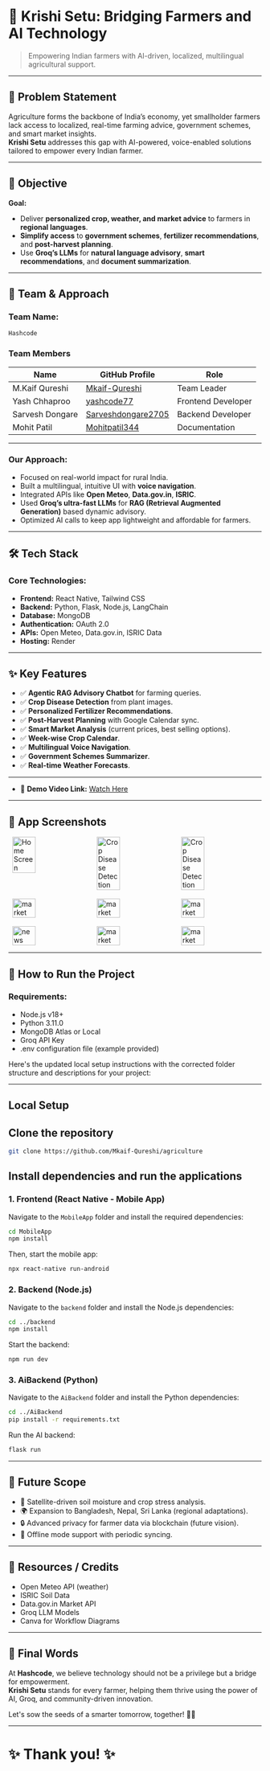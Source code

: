 # 🚀 Krishi Setu: Bridging Farmers and AI Technology

> Empowering Indian farmers with AI-driven, localized, multilingual agricultural support.

---

## 📌 Problem Statement

Agriculture forms the backbone of India’s economy, yet smallholder farmers lack access to localized, real-time farming advice, government schemes, and smart market insights.  
**Krishi Setu** addresses this gap with AI-powered, voice-enabled solutions tailored to empower every Indian farmer.

---

## 🎯 Objective

**Goal:**  
- Deliver **personalized crop, weather, and market advice** to farmers in **regional languages**.
- **Simplify access** to **government schemes**, **fertilizer recommendations**, and **post-harvest planning**.
- Use **Groq’s LLMs** for **natural language advisory**, **smart recommendations**, and **document summarization**.

---

## 🧠 Team & Approach

### Team Name:
`Hashcode`

### Team Members

| Name              | GitHub Profile                                                                 | Role                 |
|-------------------|--------------------------------------------------------------------------------|----------------------|
| M.Kaif Qureshi    | [Mkaif-Qureshi](https://github.com/Mkaif-Qureshi)                               | Team Leader          |
| Yash Chhaproo     | [yashcode77](https://github.com/yashcode77)                                     | Frontend Developer   |
| Sarvesh Dongare   | [Sarveshdongare2705](https://github.com/Sarveshdongare2705)                     | Backend Developer    |
| Mohit Patil       | [Mohitpatil344](https://github.com/Mohitpatil344)                               | Documentation        |

---

### Our Approach:

- Focused on real-world impact for rural India.
- Built a multilingual, intuitive UI with **voice navigation**.
- Integrated APIs like **Open Meteo**, **Data.gov.in**, **ISRIC**.
- Used **Groq’s ultra-fast LLMs** for **RAG (Retrieval Augmented Generation)** based dynamic advisory.
- Optimized AI calls to keep app lightweight and affordable for farmers.

---

## 🛠️ Tech Stack

### Core Technologies:

- **Frontend:** React Native, Tailwind CSS
- **Backend:** Python, Flask, Node.js, LangChain
- **Database:** MongoDB
- **Authentication:** OAuth 2.0
- **APIs:** Open Meteo, Data.gov.in, ISRIC Data
- **Hosting:**  Render

---

## ✨ Key Features

- ✅ **Agentic RAG Advisory Chatbot** for farming queries.
- ✅ **Crop Disease Detection** from plant images.
- ✅ **Personalized Fertilizer Recommendations**.
- ✅ **Post-Harvest Planning** with Google Calendar sync.
- ✅ **Smart Market Analysis** (current prices, best selling options).
- ✅ **Week-wise Crop Calendar**.
- ✅ **Multilingual Voice Navigation**.
- ✅ **Government Schemes Summarizer**.
- ✅ **Real-time Weather Forecasts**.

---

- 🎥 **Demo Video Link:** [Watch Here](https://youtu.be/sP0VQ7D3QhQ)

---

## 📱 App Screenshots


<div style="display: flex; justify-content: space-around;">
  <img src="./README_assets/home.jpg" alt="Home Screen" width="30%" />
  <img src="./README_assets/cropcare1.jpg" alt="Crop Disease Detection" width="30%" />
  <img src="./README_assets/cropcare2.jpg" alt="Crop Disease Detection" width="30%" />
</div>
<br />
<div style="display: flex; justify-content: space-around;">
  <img src="./README_assets/market1.jpg" alt="market" width="30%" />
  <img src="./README_assets/water1.jpg" alt="market" width="30%" />
  <img src="./README_assets/water2.jpg" alt="market" width="30%" />
</div>
<br />
<div style="display: flex; justify-content: space-around;">
  <img src="./README_assets/news.jpg" alt="news" width="30%" />
  <img src="./README_assets/market2.jpg" alt="market" width="30%" />
  <img src="./README_assets/market3.jpg" alt="market" width="30%" />
</div>

---

## 🧪 How to Run the Project

### Requirements:

- Node.js v18+
- Python 3.11.0
- MongoDB Atlas or Local
- Groq API Key
- .env configuration file (example provided)

Here's the updated local setup instructions with the corrected folder structure and descriptions for your project:

---

## Local Setup

## Clone the repository

```bash
git clone https://github.com/Mkaif-Qureshi/agriculture
```

## Install dependencies and run the applications

### 1. **Frontend (React Native - Mobile App)**

Navigate to the `MobileApp` folder and install the required dependencies:

```bash
cd MobileApp
npm install
```

Then, start the mobile app:

```bash
npx react-native run-android
```

### 2. **Backend (Node.js)**

Navigate to the `backend` folder and install the Node.js dependencies:

```bash
cd ../backend
npm install
```

Start the backend:

```bash
npm run dev
```

### 3. **AiBackend (Python)**

Navigate to the `AiBackend` folder and install the Python dependencies:

```bash
cd ../AiBackend
pip install -r requirements.txt
```

Run the AI backend:

```bash
flask run
```

---

## 🧬 Future Scope

- 🌾 Satellite-driven soil moisture and crop stress analysis.
- 🌍 Expansion to Bangladesh, Nepal, Sri Lanka (regional adaptations).
- 🔒 Advanced privacy for farmer data via blockchain (future vision).
- 📱 Offline mode support with periodic syncing.

---

## 📎 Resources / Credits

- Open Meteo API (weather)
- ISRIC Soil Data
- Data.gov.in Market API
- Groq LLM Models
- Canva for Workflow Diagrams


---

## 🏁 Final Words

At **Hashcode**, we believe technology should not be a privilege but a bridge for empowerment.  
**Krishi Setu** stands for every farmer, helping them thrive using the power of AI, Groq, and community-driven innovation.

Let's sow the seeds of a smarter tomorrow, together! 🌱🚀

---

# ✨ Thank you! ✨

